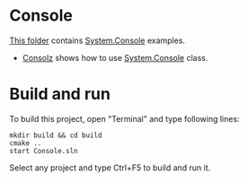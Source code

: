 # Console

[This folder](.) contains [System.Console](https://learn.microsoft.com/en-us/dotnet/api/system.console) examples.

* [Consolz](Action/README.md) shows how to use [System.Console](https://learn.microsoft.com/en-us/dotnet/api/system.console) class.

# Build and run

To build this project, open "Terminal" and type following lines:

```batch
mkdir build && cd build
cmake ..
start Console.sln
```

Select any project and type Ctrl+F5 to build and run it.

